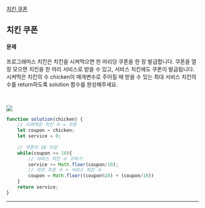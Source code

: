 [치킨 쿠폰](https://school.programmers.co.kr/learn/courses/30/lessons/120884)
## 치킨 쿠폰
#### 문제
프로그래머스 치킨은 치킨을 시켜먹으면 한 마리당 쿠폰을 한 장 발급합니다. 쿠폰을 열 장 모으면 치킨을 한 마리 서비스로 받을 수 있고, 서비스 치킨에도 쿠폰이 발급됩니다. 시켜먹은 치킨의 수 chicken이 매개변수로 주어질 때 받을 수 있는 최대 서비스 치킨의 수를 return하도록 solution 함수를 완성해주세요.

<br/>

![](https://velog.velcdn.com/images/jkang4531/post/0e978cc2-06a3-4ed3-82b6-f4eb4526c523/image.png)

```javascript
function solution(chicken) {
    // 시켜먹은 치킨 수 = 쿠폰
    let coupon = chicken;
    let service = 0;
    
    // 쿠폰이 10 이상
    while(coupon >= 10){
        // 서비스 치킨 수 구하기
        service += Math.floor(coupon/10);
        // 치킨 주문 수 + 서비스 치킨 수 
        coupon = Math.floor((coupon%10) + (coupon/10))
    }
    return service;
}
```
---
